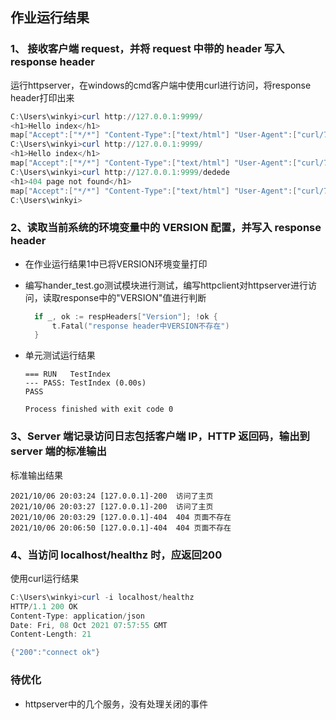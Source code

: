 

## 作业运行结果



### 1、 接收客户端 request，并将 request 中带的 header 写入 response header



运行httpserver，在windows的cmd客户端中使用curl进行访问，将response header打印出来

```powershell
C:\Users\winkyi>curl http://127.0.0.1:9999/
<h1>Hello index</h1>
map["Accept":["*/*"] "Content-Type":["text/html"] "User-Agent":["curl/7.55.1"] "Version":["test_httpserver_env"]]
C:\Users\winkyi>curl http://127.0.0.1:9999/
<h1>Hello index</h1>
map["Accept":["*/*"] "Content-Type":["text/html"] "User-Agent":["curl/7.55.1"] "Version":["test_httpserver_env"]]
C:\Users\winkyi>curl http://127.0.0.1:9999/dedede
<h1>404 page not found</h1>
map["Accept":["*/*"] "Content-Type":["text/html"] "User-Agent":["curl/7.55.1"] "Version":["test_httpserver_env"]]
C:\Users\winkyi>
```





### 2、读取当前系统的环境变量中的 VERSION 配置，并写入 response header

* 在作业运行结果1中已将VERSION环境变量打印

* 编写hander_test.go测试模块进行测试，编写httpclient对httpserver进行访问，读取response中的"VERSION"值进行判断

  ```go
  	if _, ok := respHeaders["Version"]; !ok {
  		t.Fatal("response header中VERSION不存在")
  	}
  ```

  

* 单元测试运行结果

  ```
  === RUN   TestIndex
  --- PASS: TestIndex (0.00s)
  PASS
  
  Process finished with exit code 0
  ```

  

### 3、Server 端记录访问日志包括客户端 IP，HTTP 返回码，输出到 server 端的标准输出

标准输出结果

```shell
2021/10/06 20:03:24 [127.0.0.1]-200  访问了主页
2021/10/06 20:03:27 [127.0.0.1]-200  访问了主页
2021/10/06 20:03:29 [127.0.0.1]-404  404 页面不存在
2021/10/06 20:06:50 [127.0.0.1]-404  404 页面不存在
```





### 4、当访问 localhost/healthz 时，应返回200

使用curl运行结果

```powershell
C:\Users\winkyi>curl -i localhost/healthz
HTTP/1.1 200 OK
Content-Type: application/json
Date: Fri, 08 Oct 2021 07:57:55 GMT
Content-Length: 21

{"200":"connect ok"}
```



### 待优化

* httpserver中的几个服务，没有处理关闭的事件
